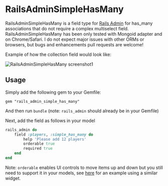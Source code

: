# RailsAdminSimpleHasMany

RailsAdminSimpleHasMany is a field type for [Rails Admin](https://github.com/sferik/rails_admin) for has_many associations that do not require a complex multiselect field. RailsAdminSimpleHasMany has been only tested with Mongoid adapter and on Chrome/Safari. I do not expect major issues with other ORMs or browsers, but bugs and enhancements pull requests are welcome!

Example of how the collection field would look like:

![RailsAdminSimpleHasMany screenshot1](https://s3.amazonaws.com/aimannajjar.com/assets/images/portfolio/rails_admin_simple_has_many_sm_orderable.png)

## Usage

Simply add the following gem to your Gemfile:
```code
gem "rails_admin_simple_has_many"
```
And then run `bundle` (note: `rails_admin` should already be in your Gemfile)

Next, add the field as follows in your model

```ruby
rails_admin do
    field :players, :simple_has_many do
        help 'Please add 12 players'
        orderable true
        required true
    end
end
```

Note: `orderable` enables UI controls to move items up and down but you still need to support it in your models, see [here](https://github.com/sferik/rails_admin/wiki/Has-many-%3Athrough-association) for an example using a similar widget.

